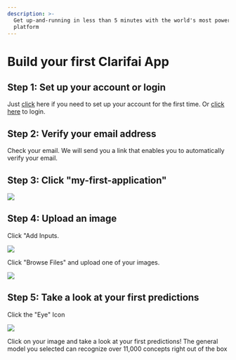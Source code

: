 ```yaml
---
description: >-
  Get up-and-running in less than 5 minutes with the world's most powerful AI
  platform
---
```


# Build your first Clarifai App

## Step 1: Set up your account or login <a id="step-1-set-up-your-account-or-login"></a>

Just [click](https://portal.clarifai.com/signup) here if you need to set up your account for the first time. Or [click here](https://portal.clarifai.com/login) to login.‌

## Step 2: Verify your email address <a id="step-2-verify-your-email-address"></a>

Check your email. We will send you a link that enables you to automatically verify your email.‌

## Step 3: Click "my-first-application" <a id="step-3-click-my-first-application"></a>

![](https://gblobscdn.gitbook.com/assets%2F-LisemUaXxC3S7Kk9xFz%2F-MVU4bg0F8UvCJXvuTU9%2F-MVUBjcglwPWRF11_kTP%2Fclick-my-first-app.jpg?alt=media&token=fbc21d93-f0f7-4de8-a430-ff28d09b3923)

## Step 4: Upload an image <a id="step-4-upload-an-image"></a>

Click "Add Inputs.‌

![](https://gblobscdn.gitbook.com/assets%2F-LisemUaXxC3S7Kk9xFz%2F-MVU4bg0F8UvCJXvuTU9%2F-MVUC7HqZpJxq1uyLNgZ%2Fadd-inputs-button.jpg?alt=media&token=0b43701c-ca1f-498d-9cfd-b4ee87937d94)

Click "Browse Files" and upload one of your images.‌

![](https://gblobscdn.gitbook.com/assets%2F-LisemUaXxC3S7Kk9xFz%2F-MVU4bg0F8UvCJXvuTU9%2F-MVUCUEfqH_dGBETXwgx%2Fbrowse-files.jpg?alt=media&token=e5268037-eb14-437a-87e6-a705763a6375)

## Step 5: Take a look at your first predictions <a id="step-5-take-a-look-at-your-first-predictions"></a>

Click the "Eye" Icon‌

![](https://gblobscdn.gitbook.com/assets%2F-LisemUaXxC3S7Kk9xFz%2F-MVU4bg0F8UvCJXvuTU9%2F-MVUCdSjk-CT52ZX309j%2Fclick-eye.jpg?alt=media&token=3b330484-5213-4950-82b9-1e79a53d4b92)

Click on your image and take a look at your first predictions! The general model you selected can recognize over 11,000 concepts right out of the box

